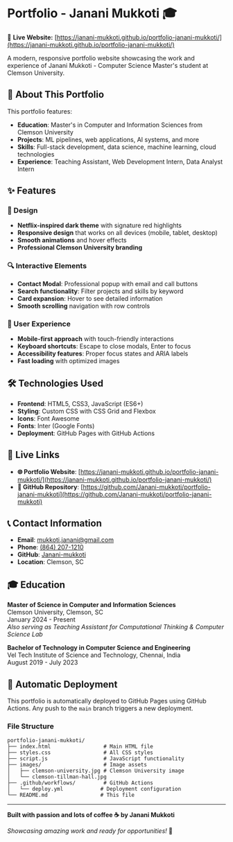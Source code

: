 # Portfolio - Janani Mukkoti 🎓

🌟 **Live Website:** [https://janani-mukkoti.github.io/portfolio-janani-mukkoti/](https://janani-mukkoti.github.io/portfolio-janani-mukkoti/)

A modern, responsive portfolio website showcasing the work and experience of Janani Mukkoti - Computer Science Master's student at Clemson University.

## 🎯 About This Portfolio

This portfolio features:
- **Education**: Master's in Computer and Information Sciences from Clemson University
- **Projects**: ML pipelines, web applications, AI systems, and more
- **Skills**: Full-stack development, data science, machine learning, cloud technologies
- **Experience**: Teaching Assistant, Web Development Intern, Data Analyst Intern

## ✨ Features

### 🎨 Design
- **Netflix-inspired dark theme** with signature red highlights
- **Responsive design** that works on all devices (mobile, tablet, desktop)
- **Smooth animations** and hover effects
- **Professional Clemson University branding**

### 🔍 Interactive Elements
- **Contact Modal**: Professional popup with email and call buttons
- **Search functionality**: Filter projects and skills by keyword
- **Card expansion**: Hover to see detailed information
- **Smooth scrolling** navigation with row controls

### 📱 User Experience
- **Mobile-first approach** with touch-friendly interactions
- **Keyboard shortcuts**: Escape to close modals, Enter to focus
- **Accessibility features**: Proper focus states and ARIA labels
- **Fast loading** with optimized images

## 🛠️ Technologies Used

- **Frontend**: HTML5, CSS3, JavaScript (ES6+)
- **Styling**: Custom CSS with CSS Grid and Flexbox
- **Icons**: Font Awesome
- **Fonts**: Inter (Google Fonts)
- **Deployment**: GitHub Pages with GitHub Actions

## 🔗 Live Links

- **🌐 Portfolio Website**: [https://janani-mukkoti.github.io/portfolio-janani-mukkoti/](https://janani-mukkoti.github.io/portfolio-janani-mukkoti/)
- **📂 GitHub Repository**: [https://github.com/Janani-mukkoti/portfolio-janani-mukkoti](https://github.com/Janani-mukkoti/portfolio-janani-mukkoti)

## 📞 Contact Information

- **Email**: [mukkoti.janani@gmail.com](mailto:mukkoti.janani@gmail.com)
- **Phone**: [(864) 207-1210](tel:+18642071210)
- **GitHub**: [Janani-mukkoti](https://github.com/Janani-mukkoti)
- **Location**: Clemson, SC

## 🎓 Education

**Master of Science in Computer and Information Sciences**  
Clemson University, Clemson, SC  
January 2024 - Present  
*Also serving as Teaching Assistant for Computational Thinking & Computer Science Lab*

**Bachelor of Technology in Computer Science and Engineering**  
Vel Tech Institute of Science and Technology, Chennai, India  
August 2019 - July 2023

## 🔄 Automatic Deployment

This portfolio is automatically deployed to GitHub Pages using GitHub Actions. Any push to the `main` branch triggers a new deployment.

### File Structure
```
portfolio-janani-mukkoti/
├── index.html                 # Main HTML file
├── styles.css                 # All CSS styles
├── script.js                  # JavaScript functionality
├── images/                    # Image assets
│   ├── clemson-university.jpg # Clemson University image
│   └── clemson-tillman-hall.jpg
├── .github/workflows/         # GitHub Actions
│   └── deploy.yml            # Deployment configuration
└── README.md                 # This file
```

---

**Built with passion and lots of coffee ☕ by Janani Mukkoti**

*Showcasing amazing work and ready for opportunities!* 🌟

